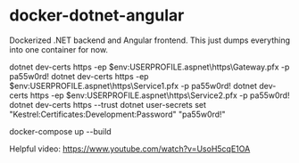 # docker-dotnet-angular

Dockerized .NET backend and Angular frontend. This just dumps everything into
one container for now.

dotnet dev-certs https -ep $env:USERPROFILE\.aspnet\https\Gateway.pfx -p pa55w0rd!
dotnet dev-certs https -ep $env:USERPROFILE\.aspnet\https\Service1.pfx -p pa55w0rd!
dotnet dev-certs https -ep $env:USERPROFILE\.aspnet\https\Service2.pfx -p pa55w0rd!
dotnet dev-certs https --trust
dotnet user-secrets set "Kestrel:Certificates:Development:Password" "pa55w0rd!"

docker-compose up --build

Helpful video: https://www.youtube.com/watch?v=UsoH5cqE1OA